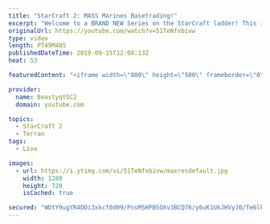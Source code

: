```yaml
---
title: "StarCraft 2: MASS Marines Basetrading!"
excerpt: "Welcome to a BRAND NEW Series on the StarCraft ladder! This is the \"Mass Marines to Grandmaster\" challenge, where the only attacking unit that I'm allowed to make is Marines - and that's it! I am allowed to make Medivacs just so that the gaemplay is not too monotonous, but I believe I could even make"
originalUrl: https://youtube.com/watch?v=51TeNfxbivw
type: video
length: PT49M48S
publishedDateTime: 2019-09-15T12:08:13Z
heat: 53

featuredContent: "<iframe width=\"800\" height=\"500\" frameborder=\"0\" src=\"https://www.youtube.com/embed/51TeNfxbivw\" allow=\"accelerometer; autoplay; encrypted-media; gyroscope; picture-in-picture\" allowfullscreen></iframe>"

provider:
  name: BeastyqtSC2
  domain: youtube.com

topics:
  - StarCraft 2
  - Terran
tags:
  - Live

images:
  - url: https://i.ytimg.com/vi/51TeNfxbivw/maxresdefault.jpg
    width: 1280
    height: 720
    isCached: true

secured: "WDtY9ugYR4DDi3xkcf0d09/PnsMSHPBSOXv3BCQ76/y6uK1UkJHVyJ0/Te6lkD6S/SeY5akgRnxBg+fbwjAJRTCWt6ej9cLPPvxAN1Jx6a93tIu/ibntNk8etU5rKXE4sAiGc7dpG2O5pjhotpfG1+Ry/buOLrx1x/MkNvSh2kNsGp+TGI2OXVZ+E22C3BvejLNPwu2kPap3xkCQpiCucYIA6kx/DIm3jj8ejT2C351sUqhAXPSiD3pVTASUygMrhNrU/q/IEQw2sE2F+gk3Bq1/h2jwE0S+ulmdD6NGW4NpVye9qXacERb8K49FN4349KvO7x3Tt9bnwQU7UrXTJj4r3fANN3rtHkca8u8ypixQkAKgIkycC497/wqHA7xffh7X0ckANKcKdk0H9MLWd1nqw/lHbSihNI2zYl/nMsA=;lHAxTvzrGz1q4kJnZoLdLg=="
---
```


